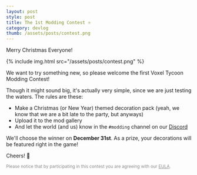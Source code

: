 ```yaml
---
layout: post
style: post
title: The 1st Modding Contest ⭐
category: devlog
thumb: /assets/posts/contest.png
---
```


Merry Christmas Everyone!

{% include img.html src="/assets/posts/contest.png" %}

We want to try something new, so please welcome the first Voxel Tycoon Modding Contest!

Though it might sound big, it's actually very simple, since we are just testing the waters. The rules are these:

* Make a Christmas (or New Year) themed decoration pack (yeah, we know that we are a bit late to the party, but anyways)
* Upload it to the mod gallery
* And let the world (and us) know in the `#modding` channel on our [Discord](//discord.gg/voxeltycoon)

We'll choose the winner on **December 31st**. As a prize, your decorations will be featured right in the game!

Cheers! 🎅

<small style="opacity:0.5">Please notice that by participating in this contest you are agreeing with our [EULA](/eula).</small>